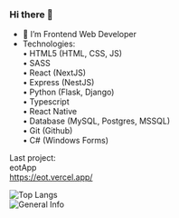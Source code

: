 ### Hi there 👋

<!--
 <img src="https://avatars.githubusercontent.com/u/60447812?v=4" style="aspect-ratio: 1; width:250px; border-radius: 2em "> */
-->

- 🔭 I’m Frontend Web Developer
- Technologies:  
• HTML5 (HTML, CSS, JS)  
• SASS  
• React (NextJS)  
• Express (NestJS)  
• Python (Flask, Django)  
• Typescript  
• React Native  
• Database (MySQL, Postgres, MSSQL)  
• Git (Github)  
• C# (Windows Forms)  

Last project:  
eotApp  
<https://eot.vercel.app/>


![Top Langs](https://github-readme-stats.vercel.app/api/top-langs/?username=AsyncSpaghettiDev&theme=synthwave)  
![General Info](https://github-readme-stats.vercel.app/api?username=AsyncSpaghettiDev&show_icons=true&theme=synthwave)  

